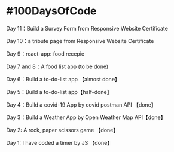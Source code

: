 # #100DaysOfCode

Day 11：Build a Survey Form from Responsive Website Certificate 

Day 10：a tribute page from Responsive Website Certificate 

Day 9：react-app: food recepie

Day 7 and 8：A food list app (to be done)

Day 6：Build a to-do-list app 【almost done】

Day 5：Build a to-do-list app【half-done】

Day 4：Build a covid-19 App by covid postman API 【done】

Day 3：Build a Weather App by Open Weather Map API【done】

Day 2: A rock, paper scissors game 【done】

Day 1: I have coded a timer by JS 【done】
